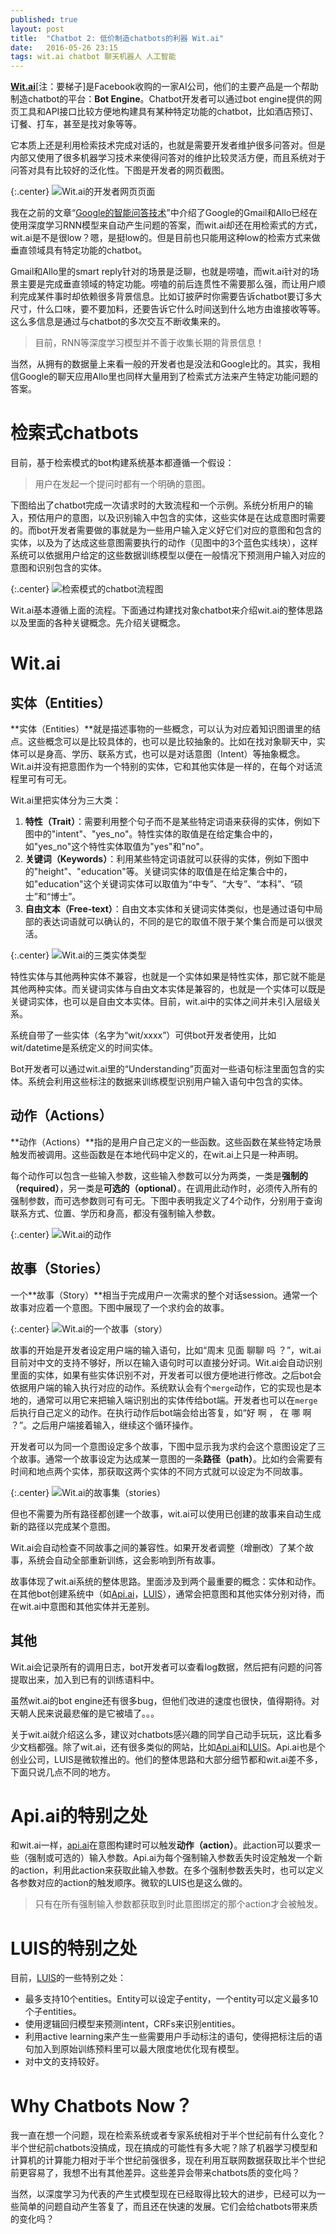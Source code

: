 ```yaml
---
published: true
layout: post
title:  "Chatbot 2: 低价制造chatbots的利器 Wit.ai"
date:   2016-05-26 23:15
tags: wit.ai chatbot 聊天机器人 人工智能
---
```


**[Wit.ai](https://wit.ai)**[注：要梯子]是Facebook收购的一家AI公司，他们的主要产品是一个帮助制造chatbot的平台：**Bot Engine**。Chatbot开发者可以通过bot engine提供的网页工具和API接口比较方便地构建具有某种特定功能的chatbot，比如酒店预订、订餐、打车，甚至是找对象等等。

它本质上还是利用检索技术完成对话的，也就是需要开发者维护很多问答对。但是内部又使用了很多机器学习技术来使得问答对的维护比较灵活方便，而且系统对于问答对具有比较好的泛化性。下图是开发者的网页截图。

{:.center}
![Wit.ai的开发者网页页面][wit]

我在之前的文章“[Google的智能问答技术][allo]”中介绍了Google的Gmail和Allo已经在使用深度学习RNN模型来自动产生问题的答案，而wit.ai却还在用检索式的方式，wit.ai是不是很low？嗯，是挺low的。但是目前也只能用这种low的检索方式来做垂直领域具有特定功能的chatbot。

Gmail和Allo里的smart reply针对的场景是泛聊，也就是唠嗑，而wit.ai针对的场景主要是完成垂直领域的特定功能。唠嗑的前后连贯性不需要那么强，而让用户顺利完成某件事时却依赖很多背景信息。比如订披萨时你需要告诉chatbot要订多大尺寸，什么口味，要不要加料，还要告诉它什么时间送到什么地方由谁接收等等。这么多信息是通过与chatbot的多次交互不断收集来的。

> 目前，RNN等深度学习模型并不善于收集长期的背景信息！

当然，从拥有的数据量上来看一般的开发者也是没法和Google比的。其实，我相信Google的聊天应用Allo里也同样大量用到了检索式方法来产生特定功能问题的答案。

# 检索式chatbots
目前，基于检索模式的bot构建系统基本都遵循一个假设：

> 用户在发起一个提问时都有一个明确的意图。

下图给出了chatbot完成一次请求时的大致流程和一个示例。系统分析用户的输入，预估用户的意图，以及识别输入中包含的实体，这些实体是在达成意图时需要的。而bot开发者需要做的事就是为一些用户输入定义好它们对应的意图和包含的实体，以及为了达成这些意图需要执行的动作（见图中的3个蓝色实线块），这样系统可以依据用户给定的这些数据训练模型以便在一般情况下预测用户输入对应的意图和识别包含的实体。

{:.center}
![检索模式的chatbot流程图][flow]

Wit.ai基本遵循上面的流程。下面通过构建找对象chatbot来介绍wit.ai的整体思路以及里面的各种关键概念。先介绍关键概念。

# Wit.ai

## 实体（Entities）
**实体（Entities）**就是描述事物的一些概念，可以认为对应着知识图谱里的结点。这些概念可以是比较具体的，也可以是比较抽象的。比如在找对象聊天中，实体可以是身高、学历、联系方式，也可以是对话意图（Intent）等抽象概念。Wit.ai并没有把意图作为一个特别的实体，它和其他实体是一样的，在每个对话流程里可有可无。

Wit.ai里把实体分为三大类：

1. **特性（Trait）**：需要利用整个句子而不是某些特定词语来获得的实体，例如下图中的"intent"、"yes_no"。特性实体的取值是在给定集合中的，如"yes_no"这个特性实体取值为"yes"和"no"。
2. **关键词（Keywords）**：利用某些特定词语就可以获得的实体，例如下图中的"height"、"education"等。关键词实体的取值是在给定集合中的，如"education"这个关键词实体可以取值为“中专”、“大专”、“本科”、“硕士”和“博士”。
3. **自由文本（Free-text）**：自由文本实体和关键词实体类似，也是通过语句中局部的表达词语就可以确认的，不同的是它的取值不限于某个集合而是可以很灵活。

{:.center}
![Wit.ai的三类实体类型][entity]

特性实体与其他两种实体不兼容，也就是一个实体如果是特性实体，那它就不能是其他两种实体。而关键词实体与自由文本实体是兼容的，也就是一个实体可以既是关键词实体，也可以是自由文本实体。目前，wit.ai中的实体之间并未引入层级关系。

系统自带了一些实体（名字为“wit/xxxx”）可供bot开发者使用，比如wit/datetime是系统定义的时间实体。

Bot开发者可以通过wit.ai里的“Understanding”页面对一些语句标注里面包含的实体。系统会利用这些标注的数据来训练模型识别用户输入语句中包含的实体。

## 动作（Actions）
**动作（Actions）**指的是用户自己定义的一些函数。这些函数在某些特定场景触发而被调用。这些函数是在本地代码中定义的，在wit.ai上只是一种声明。

每个动作可以包含一些输入参数，这些输入参数可以分为两类，一类是**强制的（required）**，另一类是**可选的（optional）**。在调用此动作时，必须传入所有的强制参数，而可选参数则可有可无。下图中表明我定义了4个动作，分别用于查询联系方式、位置、学历和身高，都没有强制输入参数。

{:.center}
![Wit.ai的动作][action]


## 故事（Stories）
一个**故事（Story）**相当于完成用户一次需求的整个对话session。通常一个故事对应着一个意图。下图中展现了一个求约会的故事。

{:.center}
![Wit.ai的一个故事（story）][story1]

故事的开始是开发者设定用户端的输入语句，比如“周末 见面 聊聊 吗 ？”，wit.ai目前对中文的支持不够好，所以在输入语句时可以直接分好词。Wit.ai会自动识别里面的实体，如果有些实体识别不对，开发者可以很方便地进行修改。之后bot会依据用户端的输入执行对应的动作。系统默认会有个`merge`动作，它的实现也是本地的，通常可以用它来把输入端识别出的实体传给bot端。开发者也可以在`merge`后执行自己定义的动作。在执行动作后bot端会给出答复，如“好 啊 ， 在 哪 啊 ？”。之后用户端接着输入，继续这个循环操作。

开发者可以为同一个意图设定多个故事，下图中显示我为求约会这个意图设定了三个故事。通常一个故事设定为达成某一意图的一条**路径（path）**。比如约会需要有时间和地点两个实体，那获取这两个实体的不同方式就可以设定为不同故事。

{:.center}
![Wit.ai的故事集（stories）][story]

但也不需要为所有路径都创建一个故事，wit.ai可以使用已创建的故事来自动生成新的路径以完成某个意图。

Wit.ai会自动检查不同故事之间的兼容性。如果开发者调整（增删改）了某个故事，系统会自动全部重新训练，这会影响到所有故事。

故事体现了wit.ai系统的整体思路。里面涉及到两个最重要的概念：实体和动作。在其他bot创建系统中（如[Api.ai](https://www.api.ai)，[LUIS](https://www.luis.ai)），通常会把意图和其他实体分别对待，而在wit.ai中意图和其他实体并无差别。

## 其他
Wit.ai会记录所有的调用日志，bot开发者可以查看log数据，然后把有问题的问答提取出来，加入到已有的训练语料中。

虽然wit.ai的bot engine还有很多bug，但他们改进的速度也很快，值得期待。对天朝人民来说最悲催的是它被墙了。。。

关于wit.ai就介绍这么多，建议对chatbots感兴趣的同学自己动手玩玩，这比看多少文档都强。除了wit.ai，还有很多类似的网站，比如[Api.ai](https://www.api.ai)和[LUIS](https://www.luis.ai)。Api.ai也是个创业公司，LUIS是微软推出的。他们的整体思路和大部分细节都和wit.ai差不多，下面只说几点不同的地方。

# Api.ai的特别之处
和wit.ai一样，[api.ai](https://www.api.ai)在意图构建时可以触发**动作（action）**。此action可以要求一些（强制或可选的）输入参数。Api.ai为每个强制输入参数丢失时设定触发一个新的action，利用此action来获取此输入参数。在多个强制参数丢失时，也可以定义各参数对应的action的触发顺序。微软的LUIS也是这么做的。

> 只有在所有强制输入参数都获取到时此意图绑定的那个action才会被触发。


# LUIS的特别之处
目前，[LUIS](https://www.luis.ai)的一些特别之处：

* 最多支持10个entities。Entity可以设定子entity，一个entity可以定义最多10个子entities。
* 使用逻辑回归模型来预测intent，CRFs来识别entities。
* 利用active learning来产生一些需要用户手动标注的语句，使得把标注后的语句加入到原始训练预料里可以最大限度地优化现有模型。
* 对中文的支持较好。

# Why Chatbots Now？

我一直在想一个问题，现在检索系统或者专家系统相对于半个世纪前有什么变化？半个世纪前chatbots没搞成，现在搞成的可能性有多大呢？除了机器学习模型和计算机的计算能力相对于半个世纪前强很多，现在利用互联网数据获取比半个世纪前更容易了，我想不出有其他差异。这些差异会带来chatbots质的变化吗？

当然，以深度学习为代表的产生式模型现在已经取得比较大的进步，已经可以为一些简单的问题自动产生答复了，而且还在快速的发展。它们会给chatbots带来质的变化吗？


[wit]: /images/wit_ai.png 
[entity]: /images/wit_entity.png
[action]: /images/wit_action.png
[story]: /images/wit_story.png
[story1]: /images/wit_story1.png
[flow]: /images/bot_retrieval_flow.png

[allo]: ../../../2016/05/19/breezedeus-google-allo-chat-smarter.html
